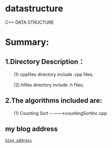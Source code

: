 # datastructure
C++ DATA STRUCTURE

Summary:
====
## 1.Directory Description：

  　　(1) cppfiles directory include .cpp files;

  　　(2) hfiles directory include .h files;
  
## 2.The algorithms included are:

  　　(1) Counting Sort ----->countingSortInc.cpp
    
    
    
##  my blog address
[ `blog address` ](https://blog.csdn.net/qq_25073253)

 
